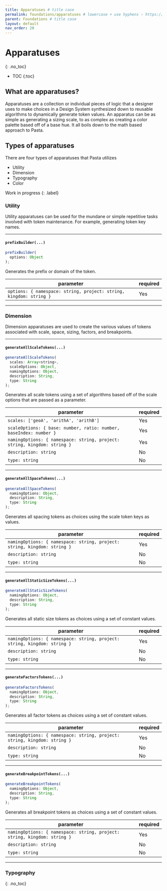```yaml
---
title: Apparatuses # title case
permalink: foundations/apparatuses # lowercase + use hyphens › https://tinyurl.com/27kmc4rb
parent: Foundations # title case
layout: default
nav_order: 20
---
```


# Apparatuses
{: .no_toc}

- TOC
{:toc}

## What are apparatuses?

Apparatuses are a collection or individual pieces of logic that a designer uses to make choices in a Design System synthesized down to reusable algorithms to dynamically generate token values. An apparatus can be as simple as generating a sizing scale, to as complex as creating a color palette based off of a base hue. It all boils down to the math based approach to Pasta.

## Types of apparatuses
There are four types of apparatuses that Pasta utilizes
- Utility
- Dimension
- Typography
- Color

Work in progress
{: .label}
### Utility
Utility apparatuses can be used for the mundane or simple repetitive tasks involved with token maintenance. For example, generating token key names.

<hr>

#### `prefixBuilder(...)`

```js
prefixBuilder(
  options: Object
);
```

Generates the prefix or domain of the token.

| **parameter**                                                      | **required** |
|--------------------------------------------------------------------|--------------|
| `options: { namespace: string, project: string, kingdom: string }` | Yes          |

<hr>

### Dimension
Dimension apparatuses are used to create the various values of tokens associated with scale, space, sizing, factors, and breakpoints.

<hr>

#### `generateAllScaleTokens(...)`

```js
generateAllScaleTokens(
  scales: Array<string>,
  scaleOptions: Object,
  namingOptions: Object,
  description: String,
  type: String
);
```

Generates all scale tokens using a set of algorithms based off of the scale options that are passed as a parameter.

| **parameter**                                                            | **required** |
|--------------------------------------------------------------------------|--------------|
| `scales: ['geoA', 'arithA', 'arithB']`                                   | Yes          |
| `scaleOptions: { base: number, ratio: number, baseIndex: number }`       | Yes          |
| `namingOptions: { namespace: string, project: string, kingdom: string }` | Yes          |
| `description: string`                                                    | No           |
| `type: string`                                                           | No           |

<hr>

#### `generateAllSpaceTokens(...)`

```js
generateAllSpaceTokens(
  namingOptions: Object,
  description: String,
  type: String
);
```

Generates all spacing tokens as choices using the scale token keys as values.

| **parameter**                                                            | **required** |
|--------------------------------------------------------------------------|--------------|
| `namingOptions: { namespace: string, project: string, kingdom: string }` | Yes          |
| `description: string`                                                    | No           |
| `type: string`                                                           | No           |

<hr>

#### `generateAllStaticSizeTokens(...)`

```js
generateAllStaticSizeTokens(
  namingOptions: Object,
  description: String,
  type: String
);
```

Generates all static size tokens as choices using a set of constant values.

| **parameter**                                                            | **required** |
|--------------------------------------------------------------------------|--------------|
| `namingOptions: { namespace: string, project: string, kingdom: string }` | Yes          |
| `description: string`                                                    | No           |
| `type: string`                                                           | No           |

<hr>

#### `generateFactorsTokens(...)`

```js
generateFactorsTokens(
  namingOptions: Object,
  description: String,
  type: String
);
```

Generates all factor tokens as choices using a set of constant values.

| **parameter**                                                            | **required** |
|--------------------------------------------------------------------------|--------------|
| `namingOptions: { namespace: string, project: string, kingdom: string }` | Yes          |
| `description: string`                                                    | No           |
| `type: string`                                                           | No           |

<hr>

#### `generateBreakpointTokens(...)`

```js
generateBreakpointTokens(
  namingOptions: Object,
  description: String,
  type: String
);
```

Generates all breakpoint tokens as choices using a set of constant values.

| **parameter**                                                            | **required** |
|--------------------------------------------------------------------------|--------------|
| `namingOptions: { namespace: string, project: string, kingdom: string }` | Yes          |
| `description: string`                                                    | No           |
| `type: string`                                                           | No           |

<hr>

### Typography
{: .no_toc}